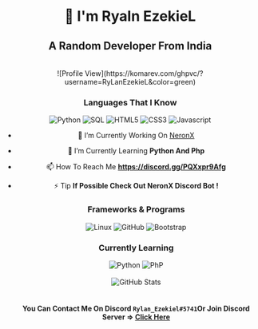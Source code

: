 
<div align="center">
  <h1 style="font-weight: bold;">👋 I'm Ryaln EzekieL</h1>
  <h2>A Random Developer From India</h2>
  <br/>
  ![Profile View](https://komarev.com/ghpvc/?username=RyLanEzekieL&color=green)
  <h3>Languages That I Know</h3>
  <div>
    <img alt="Python" src="https://img.shields.io/badge/-Python-040a16?style=for-the-badge&logo=python">
    <img alt="SQL" src="https://img.shields.io/badge/-SQL-040a16?style=for-the-badge&logo=postgresql">
    <img alt="HTML5" src="https://img.shields.io/badge/-HTML5-040a16?style=for-the-badge&logo=html5">
    <img alt="CSS3" src="https://img.shields.io/badge/-CSS3-040a16?style=for-the-badge&logo=css3">
    <img alt="Javascript" src="https://img.shields.io/badge/-Javascript-040a16?style=for-the-badge&logo=javascript">
  </div>

  - 🔭 I’m Currently Working On [NeronX](https://neronx.myvnc.com/)

- 🌱 I’m Currently Learning **Python And Php**

- 📫 How To Reach Me **https://discord.gg/PQXxpr9Afg**

- ⚡ Tip **If Possible Check Out NeronX Discord Bot !**

  
  <h3>Frameworks & Programs</h3>
  <div>

    <img alt="Linux" src="https://img.shields.io/badge/-Linux-040a16?style=for-the-badge&logo=linux">
    <img alt="GitHub" src="https://img.shields.io/badge/-GitHub-040a16?style=for-the-badge&logo=github">
    <img alt="Bootstrap" src="https://img.shields.io/badge/-Bootstrap-040a16?style=for-the-badge&logo=bootstrap">
  </div>

  <h3>Currently Learning</h3>
  <div>
    <img alt="Python" src="https://img.shields.io/badge/-Python-040a16?style=for-the-badge&logo=python">
    <img alt="PhP" src="https://img.shields.io/badge/-Php-040a16?style=for-the-badge&logo=php">
  </div>
  <br/>
  <div>
    <img alt="GitHub Stats" src="https://github-readme-stats.vercel.app/api?username=RyLanEzekieL&count_private=true&show_icons=true&title_color=ffffff&text_color=ffffff&icon_color=ffffff&bg_color=040a16">
  </div>
  <br/>
  <h4>You Can Contact Me On Discord <code>Rylan_Ezekiel#5741</code>Or Join Discord Server => <a href="https://discord.gg/PQXxpr9Afg">Click Here</a></h4>
</div>
